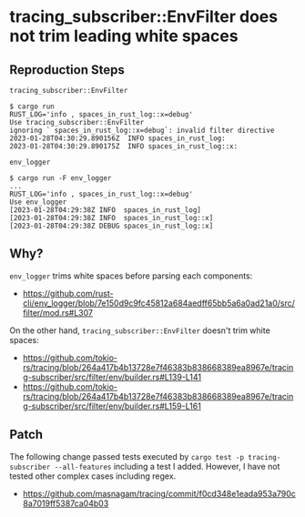 # tracing_subscriber::EnvFilter does not trim leading white spaces

## Reproduction Steps

`tracing_subscriber::EnvFilter`

```shell
$ cargo run
RUST_LOG='info , spaces_in_rust_log::x=debug'
Use tracing_subscriber::EnvFilter
ignoring ` spaces_in_rust_log::x=debug`: invalid filter directive
2023-01-28T04:30:29.890156Z  INFO spaces_in_rust_log:
2023-01-28T04:30:29.890175Z  INFO spaces_in_rust_log::x:
```

`env_logger`

```shell
$ cargo run -F env_logger
...
RUST_LOG='info , spaces_in_rust_log::x=debug'
Use env_logger
[2023-01-28T04:29:38Z INFO  spaces_in_rust_log]
[2023-01-28T04:29:38Z INFO  spaces_in_rust_log::x]
[2023-01-28T04:29:38Z DEBUG spaces_in_rust_log::x]
```

## Why?

`env_logger` trims white spaces before parsing each components:

* https://github.com/rust-cli/env_logger/blob/7e150d9c9fc45812a684aedff65bb5a6a0ad21a0/src/filter/mod.rs#L307

On the other hand, `tracing_subscriber::EnvFilter` doesn't trim white spaces:

* https://github.com/tokio-rs/tracing/blob/264a417b4b13728e7f46383b838668389ea8967e/tracing-subscriber/src/filter/env/builder.rs#L139-L141
* https://github.com/tokio-rs/tracing/blob/264a417b4b13728e7f46383b838668389ea8967e/tracing-subscriber/src/filter/env/builder.rs#L159-L161

## Patch

The following change passed tests executed by `cargo test -p tracing-subscriber
--all-features` including a test I added.  However, I have not tested other
complex cases including regex.

* https://github.com/masnagam/tracing/commit/f0cd348e1eada953a790c8a7019ff5387ca04b03
